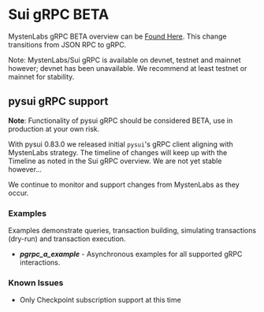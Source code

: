 # Sui gRPC BETA

MystenLabs gRPC BETA overview can be [Found Here](https://docs.sui.io/concepts/grpc-overview). This change transitions
from JSON RPC to gRPC.

Note: MystenLabs/Sui gRPC is available on devnet, testnet and mainnet however; devnet has been unavailable. We recommend at least testnet or mainnet for stability.

## pysui gRPC support

**Note**: Functionality of pysui gRPC should be considered BETA, use in production at your own risk.

With pysui 0.83.0 we released initial `pysui`'s gRPC client aligning with MystenLabs strategy. The timeline of changes will keep up with the Timeline as noted in the Sui gRPC overview. We are not yet stable however...

We continue to monitor and support changes from MystenLabs as they occur.

### Examples

Examples demonstrate queries, transaction building, simulating transactions (dry-run) and transaction execution.

  - **_pgrpc_a_example_** - Asynchronous examples for all supported gRPC interactions.

### Known Issues

- Only Checkpoint subscription support at this time
